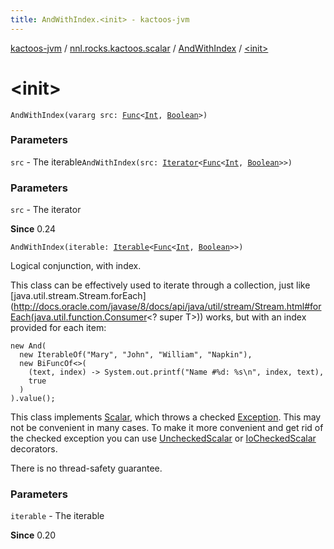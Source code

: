 ```yaml
---
title: AndWithIndex.<init> - kactoos-jvm
---
```


[kactoos-jvm](../../index.html) / [nnl.rocks.kactoos.scalar](../index.html) / [AndWithIndex](index.html) / [&lt;init&gt;](./-init-.html)

# &lt;init&gt;

`AndWithIndex(vararg src: `[`Func`](../../nnl.rocks.kactoos/-func/index.html)`<`[`Int`](https://kotlinlang.org/api/latest/jvm/stdlib/kotlin/-int/index.html)`, `[`Boolean`](https://kotlinlang.org/api/latest/jvm/stdlib/kotlin/-boolean/index.html)`>)`

### Parameters

`src` - The iterable`AndWithIndex(src: `[`Iterator`](https://kotlinlang.org/api/latest/jvm/stdlib/kotlin.collections/-iterator/index.html)`<`[`Func`](../../nnl.rocks.kactoos/-func/index.html)`<`[`Int`](https://kotlinlang.org/api/latest/jvm/stdlib/kotlin/-int/index.html)`, `[`Boolean`](https://kotlinlang.org/api/latest/jvm/stdlib/kotlin/-boolean/index.html)`>>)`

### Parameters

`src` - The iterator

**Since**
0.24

`AndWithIndex(iterable: `[`Iterable`](https://kotlinlang.org/api/latest/jvm/stdlib/kotlin.collections/-iterable/index.html)`<`[`Func`](../../nnl.rocks.kactoos/-func/index.html)`<`[`Int`](https://kotlinlang.org/api/latest/jvm/stdlib/kotlin/-int/index.html)`, `[`Boolean`](https://kotlinlang.org/api/latest/jvm/stdlib/kotlin/-boolean/index.html)`>>)`

Logical conjunction, with index.

This class can be effectively used to iterate through a collection,
just like [java.util.stream.Stream.forEach](http://docs.oracle.com/javase/8/docs/api/java/util/stream/Stream.html#forEach(java.util.function.Consumer<? super T>)) works,
but with an index provided for each item:

```
new And(
  new IterableOf("Mary", "John", "William", "Napkin"),
  new BiFuncOf<>(
    (text, index) -> System.out.printf("Name #%d: %s\n", index, text),
    true
  )
).value();
```

This class implements [Scalar](../../nnl.rocks.kactoos/-scalar/index.html), which throws a checked
[Exception](https://kotlinlang.org/api/latest/jvm/stdlib/kotlin/-exception/index.html). This may not be convenient in many cases. To make
it more convenient and get rid of the checked exception you can
use [UncheckedScalar](../-unchecked-scalar/index.html) or [IoCheckedScalar](../-io-checked-scalar/index.html) decorators.

There is no thread-safety guarantee.

### Parameters

`iterable` - The iterable

**Since**
0.20

